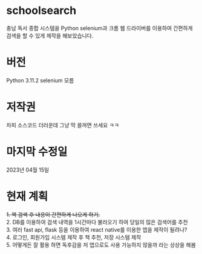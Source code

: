 # schoolsearch
충남 독서 종합 시스템을 Python selenium과 크롬 웹 드라이버를 이용하여 간편하게 검색을 할 수 있게 제작을 해보았습니다.

# 버전
Python 3.11.2
selenium 모름

# 저작권
차피 소스코드 더러운데 그냥 막 쓸꺼면 쓰세요 ㅋㅋ

# 마지막 수정일
2023년 04월 15일

# 현재 계획
~~1. 책 검색 후 내용이 간편하게 나오게 하기.~~  
2. DB를 이용하여 검색 내역을 1시간마다 불러오기 하여 당일의 많은 검색어를 추천  
3. 여러 fast api, flask 등을 이용하여 react native를 이용한 앱을 제작이 될려나?  
4. 로그인, 회원가입 시스템 제작 후 책 추천, 저장 시스템 제작  
5. 어떻게든 잘 활용 하면 독후감을 저 앱으로도 사용 가능하지 않을까 라는 상상을 해봄  

